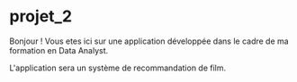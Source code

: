 # projet_2
Bonjour !
Vous etes ici sur une application développée dans le cadre de ma formation en Data Analyst.

L'application sera un système de recommandation de film.
